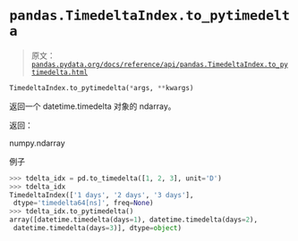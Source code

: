 # `pandas.TimedeltaIndex.to_pytimedelta`

> 原文：[`pandas.pydata.org/docs/reference/api/pandas.TimedeltaIndex.to_pytimedelta.html`](https://pandas.pydata.org/docs/reference/api/pandas.TimedeltaIndex.to_pytimedelta.html)

```py
TimedeltaIndex.to_pytimedelta(*args, **kwargs)
```

返回一个 datetime.timedelta 对象的 ndarray。

返回：

numpy.ndarray

例子

```py
>>> tdelta_idx = pd.to_timedelta([1, 2, 3], unit='D')
>>> tdelta_idx
TimedeltaIndex(['1 days', '2 days', '3 days'],
 dtype='timedelta64[ns]', freq=None)
>>> tdelta_idx.to_pytimedelta()
array([datetime.timedelta(days=1), datetime.timedelta(days=2),
 datetime.timedelta(days=3)], dtype=object) 
```
